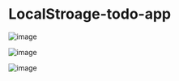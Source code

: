 # LocalStroage-todo-app
![image](https://github.com/Umitt96/LocalStroage-todo-app/assets/55894059/ecd77583-e0c6-4de9-8fa7-5c436315154f)

![image](https://github.com/Umitt96/LocalStroage-todo-app/assets/55894059/328485c1-418f-4eea-9c57-1b74d4614fb9)


![image](https://github.com/Umitt96/LocalStroage-todo-app/assets/55894059/b2951423-ec2a-4154-8ae2-d72f25a5f0d2)
